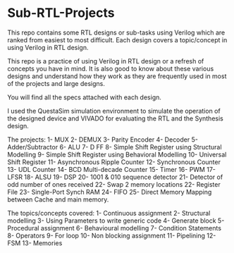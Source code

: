 # Sub-RTL-Projects

This repo contains some RTL designs or sub-tasks using Verilog which are ranked from easiest to most difficult. Each design covers a topic/concept in using Verilog in RTL design. 

This repo is a practice of using Verilog in RTL design or a refresh of concepts you have in mind. It is also good to know about these various designs and understand how they work as they are frequently used in most of the projects and large designs.

You will find all the specs attached with each design.

I used the QuestaSim simulation environment to simulate the operation of the designed device and VIVADO for evaluating the RTL and the Synthesis design.

The projects:
1- MUX
2- DEMUX
3- Parity Encoder
4- Decoder
5- Adder/Subtractor
6- ALU
7- D FF
8- Simple Shift Register using Structural Modelling
9- Simple Shift Register using Behavioral Modelling 
10- Universal Shift Register
11- Asynchronous Ripple Counter
12- Synchronous Counter
13- UDL Counter
14- BCD Multi-decade Counter
15- Timer
16- PWM
17- LFSR
18- ALSU
19- DSP
20- 1001 & 010 sequence detector
21- Detector of odd number of ones received
22- Swap 2 memory locations
22- Register File
23- Single-Port Synch RAM
24- FIFO
25- Direct Memory Mapping between Cache and main memory.

The topics/concepts covered:
1- Continuous assignment 
2- Structural modelling 
3- Using Parameters to write generic code
4- Generate block
5- Procedural assignment 
6- Behavioural modelling 
7- Condition Statements
8- Operators 
9- For loop
10- Non blocking assignment 
11- Pipelining 
12- FSM
13- Memories 
